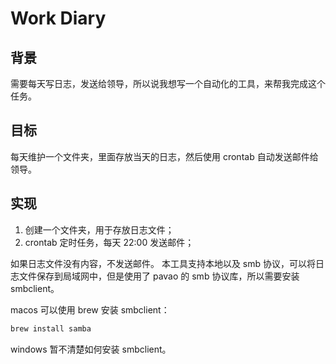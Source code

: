 # Work Diary

## 背景

需要每天写日志，发送给领导，所以说我想写一个自动化的工具，来帮我完成这个任务。

## 目标

每天维护一个文件夹，里面存放当天的日志，然后使用 crontab 自动发送邮件给领导。

## 实现

1. 创建一个文件夹，用于存放日志文件；
2. crontab 定时任务，每天 22:00 发送邮件；

如果日志文件没有内容，不发送邮件。
本工具支持本地以及 smb 协议，可以将日志文件保存到局域网中，但是使用了 pavao 的 smb 协议库，所以需要安装 smbclient。

macos 可以使用 brew 安装 smbclient：

```bash
brew install samba
```

windows 暂不清楚如何安装 smbclient。
